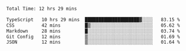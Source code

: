 <!--START_SECTION:waka-->

```txt
Total Time: 12 hrs 29 mins

TypeScript   10 hrs 29 mins  ████████████████████▓░░░░   83.15 %
CSS          42 mins         █▒░░░░░░░░░░░░░░░░░░░░░░░   05.62 %
Markdown     28 mins         █░░░░░░░░░░░░░░░░░░░░░░░░   03.74 %
Git Config   12 mins         ▒░░░░░░░░░░░░░░░░░░░░░░░░   01.69 %
JSON         12 mins         ▒░░░░░░░░░░░░░░░░░░░░░░░░   01.64 %
```

<!--END_SECTION:waka-->
